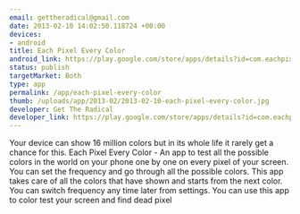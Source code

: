 ```yaml
--- 
email: gettheradical@gmail.com
date: 2013-02-10 14:02:50.118724 +00:00
devices: 
- android
title: Each Pixel Every Color
android_link: https://play.google.com/store/apps/details?id=com.eachpixel.everycolor
status: publish
targetMarket: Both
type: app
permalink: /app/each-pixel-every-color
thumb: /uploads/app/2013-02/2013-02-10-each-pixel-every-color.jpg
developer: Get The Radical
developer_link: https://play.google.com/store/apps/details?id=com.eachpixel.everycolor
---
```


Your device can show 16 million colors but in its whole life it rarely get a chance for this.
Each Pixel Every Color - An app to test all the possible colors in the world on your phone one by one on every pixel of your screen. You can set the frequency and go through all the possible colors.
This app takes care of all the colors that have shown and starts from the next color. You can switch frequency any time later from settings.
You can use this app to color test your screen and find dead pixel
